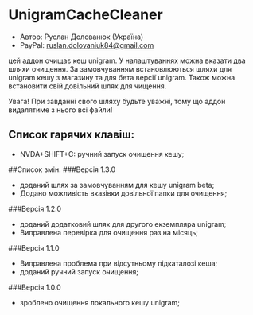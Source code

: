# UnigramCacheCleaner

* Автор: Руслан Долованюк (Україна)
* PayPal: ruslan.dolovaniuk84@gmail.com

цей аддон очищає кеш unigram.
У налаштуваннях можна вказати два шляхи очищення.
За замовчуванням встановлюються шляхи для unigram кешу з магазину та для бета версії unigram.
Також можна встановити свій довільний шлях для чищення.

Увага!
При завданні свого шляху будьте уважні, тому що аддон видалятиме з нього всі файли!

## Список гарячих клавіш:
* NVDA+SHIFT+C: ручний запуск очищення кешу;

##Список змін:
###Версія 1.3.0
* доданий шлях за замовчуванням для кешу unigram beta;
* Додано можливість вказівки довільної папки для очищення;

###Версія 1.2.0
* доданий додатковий шлях для другого екземпляра unigram;
* Виправлена ​​перевірка для очищення раз на місяць;

###Версія 1.1.0
* Виправлена ​​проблема при відсутньому підкаталозі кеша;
* доданий ручний запуск очищення;

###Версія 1.0.0
* зроблено очищення локального кешу unigram;
